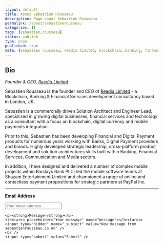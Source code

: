 ```yaml
---
layout: default
title: About Sebastien Rousseau
description: Page about Sebastien Rousseau
permalink: /about/sebastienrousseau
categories: []
tags: [sebastien,rousseau]
status: publish
type: page
published: true
meta: {sebastien rousseau, reedia limited, blockchain, banking, financial services, solution architect, engineer lead, london }
---
```


## Bio

_Founder & CEO, <a href="https://reedia.com">Reedia Limited</a>_

Sebastien Rousseau is the founder and CEO of <a href="https://reedia.com">Reedia Limited</a> - a Blockchain, Banking & Financial Services development consultancy based in London, UK.

Sebastien is a commercially driven Solution Architect and Engineer Lead, specialised in growing digital businesses, financial services and technology as a consultant with a focus on blockchain, digital currency and mobile payments integration.

Prior to this, Sebastien has been developing Financial and Digital Payment products for numerous years working with Banks, Digital Payment providers and brands. Highly developed strategic leadership, cross-platform product development and solution architectures skills built within Banking, Financial Services, Communication and Media sectors.

In addition, I have designed and delivered a number of complex mobile projects within Barclays Bank PLC; led the mobile software teams at Shazam Entertainment Limited and championed a range of online and contactless payment propositions for strategic partners at PayPal Inc.

<hr />

  <form id="contactform" method="POST" action="https://formspree.io/hello@sebastienrousseau.co.uk">
    <p><strong>Email Address</strong></p>
    <input type="email" name="_replyto" placeholder="Your email address" />

    <p><strong>Message</strong></p>
    <textarea placeholder="Your message" name="message"></textarea>
    <input type="hidden" name="_subject" value="New message from sebastienrousseau.co.uk" />
    <br />
    <input type="submit" value="Submit" />
  </form>
